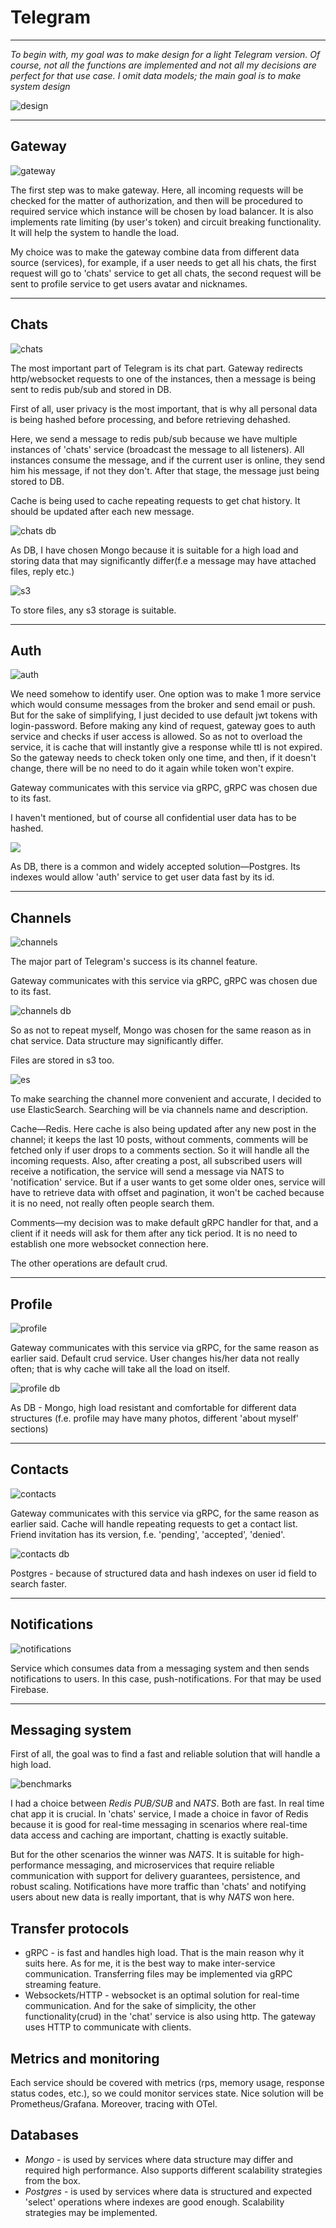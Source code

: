 # Telegram 

---
*To begin with, my goal was to make design for a light Telegram version.
Of course, not all the functions are implemented and not all my
decisions are perfect for that use case. I omit data models; the main goal
is to make system design*

<img src="images/design.jpg" alt="design">

---

## Gateway

<img src="images/gateway.png" alt="gateway">

The first step was to make gateway. 
Here, all incoming requests will be checked for the matter of authorization, 
and then will be procedured to required service which instance will be chosen
by load balancer. It is also implements rate limiting (by user's token) and circuit
breaking functionality. It will help the system to handle the load.

My choice was to make the gateway combine data from different data source (services),
for example, if a user needs to get  all his chats, the first request will go to
'chats' service to get all chats, the second request will be sent to profile
service to get users avatar and nicknames.

---

## Chats

<img src="images/chats.png" alt="chats">

The most important part of Telegram is its chat part. 
Gateway redirects http/websocket requests to one of the instances, 
then a message is being sent to redis pub/sub and stored in DB.

First of all, user privacy is the most important, that is why all
personal data is being hashed before processing, and before retrieving
dehashed.

Here, we send a message to redis pub/sub because we have multiple 
instances of 'chats' service (broadcast the message to all listeners). 
All instances consume the message, and 
if the current user is online, they send him his message, 
if not they don't. After that stage, the message just being stored to DB.

Cache is being used to cache repeating requests to get chat history.
It should be updated after each new message.

<img src="images/chats_db.png" alt="chats db">

As DB, I have chosen Mongo because it is suitable for a high load and
storing data that may significantly differ(f.e a message may have attached files, reply etc.) 

<img src="images/s3.png" alt="s3">

To store files, any s3 storage is suitable.

---

## Auth

<img src="images/auth.png" alt="auth">

We need somehow to identify user.
One option was to make 1 more service 
which would consume messages from the broker and send email or push.
But for the sake of simplifying, I just decided to use default jwt tokens with login-password.
Before making any kind of request, gateway goes to auth service and checks if
user access is allowed. So as not to overload the service, it is cache that will instantly 
 give a response while ttl is not expired. So the gateway needs to check token only one time,
and then, if it doesn't change, there will be no need to do it again while
token won't expire.

Gateway communicates with this service via gRPC, gRPC was chosen due to its fast.

I haven't mentioned, but of course all confidential user data has to be hashed.

<img src="images/auth_db.png">

As DB, there is a common and widely accepted solution—Postgres. Its indexes 
would allow 'auth' service to get user data fast by its id.

---

## Channels

<img src="images/channels.png" alt="channels">

The major part of Telegram's success is its channel feature.

Gateway communicates with this service via gRPC, 
gRPC was chosen due to its fast.

<img src="images/chats_db.png" alt="channels db">

So as not to repeat myself, 
Mongo was chosen for the same reason as in chat service. Data structure may significantly 
differ.

Files are stored in s3 too.

<img src="images/es.png" alt="es">

To make searching the channel more convenient and accurate, I decided to use
ElasticSearch. Searching will be via channels name and description.

Cache—Redis.
Here cache is also being updated after any new post in the channel; it keeps the last 10 
posts, without comments, comments will be fetched only if user drops to a comments section.
So it will handle all the incoming requests.
Also, after creating a post, all subscribed users will receive a notification,
the service will send a message via NATS to 'notification' service.
But if a user wants to get some
older ones, service will have to retrieve data with offset and pagination, it won't
be cached because it is no need, not really often people search them.

Comments—my decision was to make default gRPC handler for that, and a client if
it needs will ask for them after any tick period. It is no need to establish one 
more websocket connection here.

The other operations are default crud.

---

## Profile

<img src="images/profile.png" alt="profile">

Gateway communicates with this service via gRPC, for the same reason as earlier said.
Default crud service. User changes his/her data not really often; that is why cache
will take all the load on itself.

<img src="images/chats_db.png" alt="profile db">

As DB - Mongo, high load resistant and comfortable for different data structures
(f.e. profile may have many photos, different 'about myself' sections)

---

## Contacts

<img src="images/contacts.png" alt="contacts">

Gateway communicates with this service via gRPC, for the same reason as earlier said.
Cache will handle repeating requests to get a contact list.
Friend invitation has its version, f.e. 'pending', 'accepted', 'denied'.

<img src="images/contacts_db.png" alt="contacts db">

Postgres - because of structured data and hash indexes on user id field to search faster.

---

## Notifications

<img src="images/notifications.png" alt="notifications">

Service which consumes data from a messaging system and then sends notifications to users.
In this case, push-notifications. For that may be used Firebase.

---
## Messaging system

First of all, the goal was to find a fast and reliable solution that will handle
a high load.

<img src="images/benchmarks1.png" alt="benchmarks">

I had a choice between *Redis PUB/SUB* and *NATS*. Both are fast.
In real time chat app it is crucial. In 'chats' service, I made a choice
in favor of Redis because it is good for real-time messaging in scenarios 
where real-time data access and caching are important, 
chatting is exactly suitable.

But for the other scenarios the winner was *NATS*. It is suitable for
high-performance messaging, and microservices that require reliable 
communication 
with support for delivery guarantees, persistence, and robust scaling.
Notifications have more traffic than 'chats' and notifying users about new data
is really important, that is why *NATS* won here.


## Transfer protocols

* gRPC - is fast and handles high load. That is the main reason why it suits
here. As for me, it is the best way to make inter-service communication.
Transferring files may be implemented via gRPC streaming feature.
* Websockets/HTTP - websocket is an optimal solution for real-time communication.
And for the sake of simplicity, the other functionality(crud) in the 'chat' service is also
using http. The gateway uses HTTP to communicate with clients.

## Metrics and monitoring

Each service should be covered with metrics (rps, memory usage, response status codes, etc.), so we could monitor services state.
Nice solution will be Prometheus/Grafana. Moreover, tracing with OTel.

## Databases

* *Mongo* - is used by services where data structure may differ and required
high performance. Also supports different scalability strategies from the box.
* *Postgres* - is used by services where data is structured and expected 'select'
operations where indexes are good enough. Scalability strategies may be implemented.
